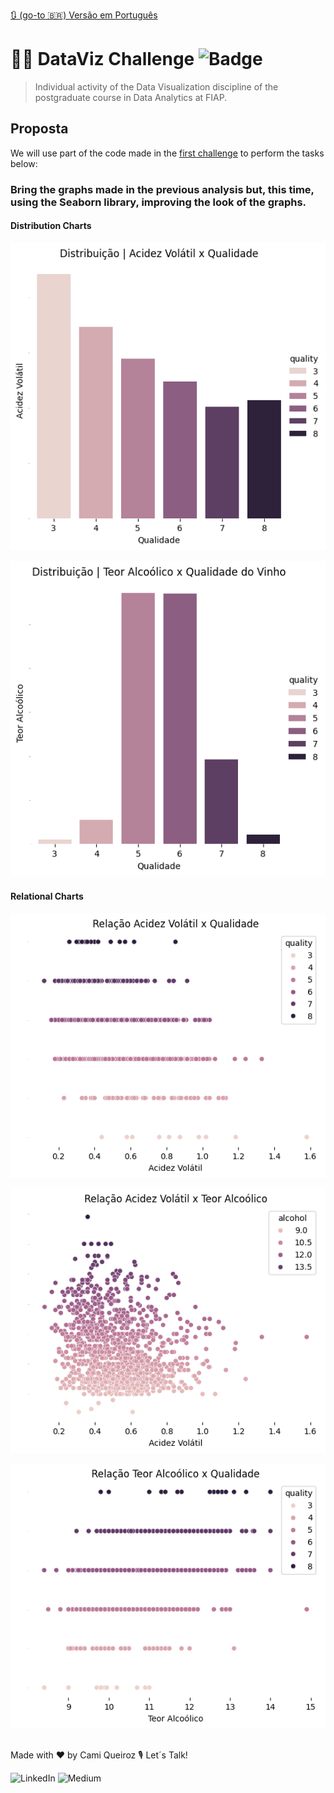 [🔃 (go-to 🇧🇷) Versão em Português](https://github.com/camimq/fiap_wine_data_viz/blob/main/README_pt-BR.md)

# 👩‍💻 DataViz Challenge ![Badge](https://img.shields.io/static/v1?label=license&message=MIT&color=0677B9)

> Individual activity of the Data Visualization discipline of the postgraduate course in Data Analytics at FIAP.

## Proposta

We will use part of the code made in the [first challenge](https://github.com/camimq/fiap_wine) to perform the tasks below:

### Bring the graphs made in the previous analysis but, this time, using the Seaborn library, improving the look of the graphs.

#### Distribution Charts

![Graph of Distribution of Volatile Acidity x Wine Quality](plots/dist_acidez_volatil_x_qualidade.png)

![Alcohol Content x Quality Chart](plots/dist_teor_alcoolico_x_qualidade.png)

#### Relational Charts

![Acidity x Wine Quality Relationship Chart](plots/rel_acidez_x_qualidade.png)

![Acidity x Alcohol Content Relationship Chart](plots/rel_acidez_x_teor_alcoolico.png)

![Chart of the Relationship of Alcoholic Content x Wine Quality](plots/rel_teor_x_qualidade.png)

##

Made with ❤️ by Cami Queiroz 🎙 Let´s Talk!

![LinkedIn](https://img.shields.io/badge/linkedin-%230077B5.svg?style=for-the-badge&logo=linkedin&logoColor=white&link=https://www.linkedin.com/in/camilaqueiroz)  ![Medium](https://img.shields.io/badge/Medium-12100E?style=for-the-badge&logo=medium&logoColor=white&https://medium.com/@camimq/)